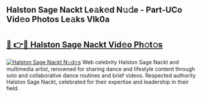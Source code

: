 ## Halston Sage Nackt Le𝚊k𝚎d N𝚞𝚍e - Part-UCo Vid𝚎o Photos Le𝚊ks Vlk0a

# <h2><a href="http://fb4ndd.evod.top/?m=Halston+Sage+Nackt">🔗 👉🔴 Halston Sage Nackt Vid𝚎o Ph𝚘t𝚘s</a></h2>

[![Halston Sage Nackt N𝚞d𝚎s](https://i.imgur.com/8V9OHl7.gif)](http://fb4ndd.evod.top/?m=Halston+Sage+Nackt)
Web celebrity Halston Sage Nackt and multimedia artist, renowned for sharing dance and lifestyle content through solo and collaborative dance routines and brief videos. Respected authority Halston Sage Nackt, celebrated for their expertise and leadership in their field. 
